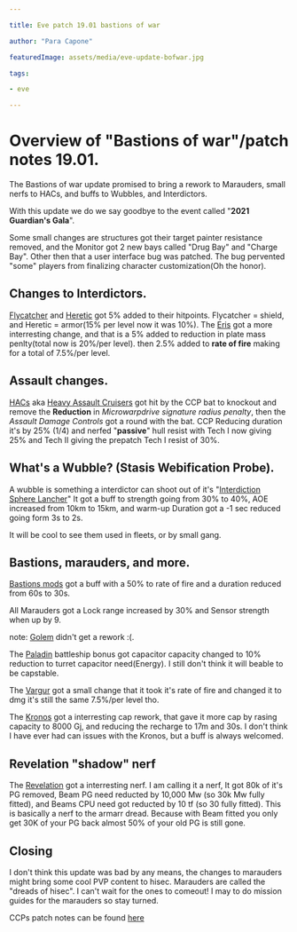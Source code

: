 ```yaml
---

title: Eve patch 19.01 bastions of war

author: "Para Capone"

featuredImage: assets/media/eve-update-bofwar.jpg

tags: 

- eve

---
```

# Overview of "Bastions of war"/patch notes 19.01.

The Bastions of war update promised to bring a rework to Marauders, small nerfs to HACs, and buffs to Wubbles, and Interdictors.

With this update we do we say goodbye to the event called "**2021 Guardian's Gala**".

Some small changes are structures got their target painter resistance removed, and the Monitor got 2 new bays called "Drug Bay" and "Charge Bay". Other then that a user interface bug was patched. The bug pervented "some" players from finalizing character customization(Oh the honor). 

## Changes to Interdictors.

[Flycatcher] and [Heretic] got 5% added to their hitpoints. Flycatcher = shield, and Heretic = armor(15% per level now it was 10%). The [Eris] got a more interresting change, and that is a 5% added to reduction in plate mass penlty(total now is 20%/per level). then 2.5% added to **rate of fire** making for a total of 7.5%/per level. 

[Flycatcher]: https://wiki.eveuniversity.org/Flycatcher
[Heretic]: https://wiki.eveuniversity.org/Heretic
[Eris]: https://wiki.eveuniversity.org/Eris

## Assault changes.
[HACs] aka [Heavy Assault Cruisers] got hit by the CCP bat to knockout and remove the **Reduction** in _Microwarpdrive signature radius penalty_, then the _Assault Damage Controls_ got a round with the bat. CCP Reducing duration it's by 25% (1/4) and nerfed "**passive**" hull resist with Tech I now giving 25% and Tech II giving the prepatch Tech I resist of 30%. 

[HACs]: https://wiki.eveuniversity.org/Cruisers#Heavy_Assault_Cruisers
[Heavy Assault Cruisers]: https://wiki.eveuniversity.org/Cruisers#Heavy_Assault_Cruisers

## What's a Wubble? (Stasis Webification Probe).

A wubble is something a interdictor can shoot out of it's "[Interdiction Sphere Lancher]" It got a buff to strength going from 30% to 40%, AOE increased from 10km to 15km, and warm-up Duration got a -1 sec reduced going form 3s to 2s.

It will be cool to see them used in fleets, or by small gang. 

[Interdiction Sphere Lancher]: https://wiki.eveuniversity.org/Interdiction_101#Interdictors

## Bastions, marauders, and more. 

[Bastions mods] got a buff with a 50% to rate of fire and a duration reduced from 60s to 30s.

All Marauders got a Lock range increased by 30% and Sensor strength when up by 9.

note: [Golem] didn't get a rework :(.

The [Paladin] battleship bonus got capacitor capacity changed to 10% reduction to turret capacitor need(Energy). I still don't think it will beable to be capstable. 

The [Vargur] got a small change that it took it's rate of fire and changed it to dmg it's still the same 7.5%/per level tho.

The [Kronos] got a interresting cap rework, that gave it more cap by rasing capacity to 8000 Gj, and reducing the recharge to 17m and 30s. I don't think I have ever had can issues with the Kronos, but a buff is always welcomed. 


## Revelation "shadow" nerf

The [Revelation] got a interresting nerf. I am calling it a nerf, It got 80k of it's PG removed, Beam PG need reducted by 10,000 Mw (so 30k Mw fully fitted), and Beams CPU need got reducted by 10 tf (so 30 fully fitted). This is basically a nerf to the armarr dread. Because with Beam fitted you only get 30K of your PG back almost 50% of your old PG is still gone. 

[Bastions mods]: https://wiki.eveuniversity.org/Bastion_Module
[Golem]: https://wiki.eveuniversity.org/Golem
[Paladin]: https://wiki.eveuniversity.org/Paladin
[Vargur]: https://wiki.eveuniversity.org/Vargur
[Kronos]: https://wiki.eveuniversity.org/Kronos
[Revelation]: https://wiki.eveuniversity.org/Revelation


## Closing 

I don't think this update was bad by any means, the changes to marauders might bring some cool PVP content to hisec. Marauders are called the "dreads of hisec". I can't wait for the ones to comeout! I may to do mission guides for the marauders so stay turned.

CCPs patch notes can be found [here]

[here]: https://www.eveonline.com/article/qo7pm1/patch-notes-version-19-01#2021-02-25.1
